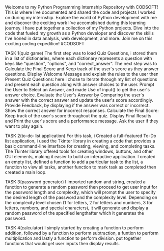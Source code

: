 Welcome to my Python Programming Internship Repository with CODSOFT! This is where I've documented and shared the code and projects I worked on during my internship. Explore the world of Python development with me and discover the exciting work I've accomplished during this learning journey. i have put together a collection of my Python projects. Dive into the code that fueled my growth as a Python developer and discover the skills I've honed in data analysis, web development, and more. Join me on this exciting coding expedition! #CODSOFT


TASK 1(quiz game)
The first step was to load Quiz Questions, i stored them in a list of dictionaries, where each dictionary represents a question with keys like "question", "options", and "correct_answer".
The next step was to Calculate the Final Score and Keep track of the user's score as they answer questions.
Display Welcome Message and explain the rules to the user then Present Quiz Questions: here i chose to Iterate through my list of questions and present each question along with answer choices to the user.
Prompt the User to Select an Answer, and made Use of input() to get the user's answer choice.
Evaluate the User's Answer by Comparing the user's answer with the correct answer and update the user's score accordingly.
Provide Feedback, by displaying if the answer was correct or incorrect. Show the correct answer for incorrect responses.
Calculate the Final Score: Keep track of the user's score throughout the quiz.
Display Final Results and Print the user's score and a performance message.
Ask the user if they want to play again.

TASK 2(to-do-list application)
For this task, i Created a full-featured To-Do list application, i used the Tkinter library in creating a code that provides a basic command-line interface for creating, viewing, and completing tasks. The Tkinter library offered tools for creating windows, buttons, and other GUI elements, making it easier to build an interactive application.
I created an empty list, defined a function to add a particular task to the list, a function to view all tasks, another function to mark task as completed then created a main loop.

TASK 3(password generator)
I imported random and string, created a function to generate a random password then proceed to get user input for the password length and complexity, which will prompt the user to specify the desired length of the password and the complexity level. Depending on the complexity level chosen (1 for letters, 2 for letters and numbers, 3 for letters, numbers, and special characters), it will generate and display a random password of the specified lengthafter which it generates the password.

TASK 4(calculator)
I simply started by creating a function to perform addition, followed by a function to perform subtraction, a funtion to perform multiplication and lastly a function to perform division. put together functions that would get user inputs then display results.

